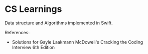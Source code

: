 # CS Learnings

Data structure and Algorithms implemented in Swift.

References:

- Solutions for Gayle Laakmann McDowell's Cracking the Coding Interview 6th Edition 
